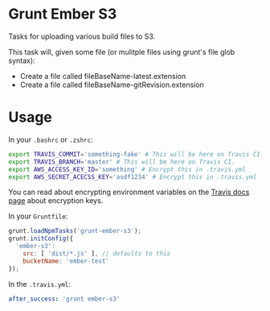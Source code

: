 Grunt Ember S3
=====

Tasks for uploading various build files to S3.

This task will, given some file (or mulitple files using grunt's file glob
syntax):

* Create a file called fileBaseName-latest.extension
* Create a file called fileBaseName-gitRevision.extension

# Usage

In your `.bashrc` or `.zshrc`:

```bash
export TRAVIS_COMMIT='something-fake' # This will be here on Travis CI.
export TRAVIS_BRANCH='master' # This will be here on Travis CI.
export AWS_ACCESS_KEY_ID='something' # Encrypt this in .travis.yml
export AWS_SECRET_ACECSS_KEY='asdf1234' # Encrypt this in .travis.yml
```

You can read about encrypting environment variables on the
[Travis docs page][travis] about encryption keys.

In your `Gruntfile`:

```javascript
grunt.loadNpmTasks('grunt-ember-s3');
grunt.initConfig({
  'ember-s3':
    src: [ 'dist/*.js' ], // defaults to this
    bucketName: 'ember-test'
});
```

In the `.travis.yml`:

```yml
after_success: 'grunt ember-s3'
```

[travis]: http://about.travis-ci.org/docs/user/encryption-keys/
